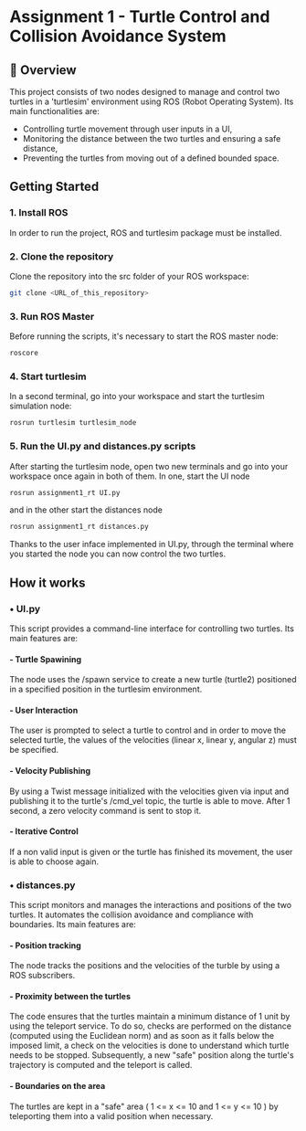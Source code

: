 # Assignment 1 - Turtle Control and Collision Avoidance System

## **🐢 Overview**

This project consists of two nodes designed to manage and control two turtles in a 'turtlesim' environment using ROS (Robot Operating System). Its main functionalities are:
- Controlling turtle movement through user inputs in a UI,
- Monitoring the distance between the two turtles and ensuring a safe distance,
- Preventing the turtles from moving out of a defined bounded space.



## **Getting Started**

### 1. Install ROS
In order to run the project, ROS and turtlesim package must be installed.

### 2. Clone the repository 
Clone the repository into the src folder of your ROS workspace:

```bash
git clone <URL_of_this_repository>
```

### 3. Run ROS Master
Before running the scripts, it's necessary to start the ROS master node:

```bash
roscore
```

### 4. Start turtlesim
In a second terminal, go into your workspace and start the turtlesim simulation node:

```bash
rosrun turtlesim turtlesim_node
```
### 5. Run the UI.py and distances.py scripts
After starting the turtlesim node, open two new terminals and go into your workspace once again in both of them. In one, start the UI node
```bash
rosrun assignment1_rt UI.py
```
and in the other start the distances node
```bash
rosrun assignment1_rt distances.py
```
Thanks to the user inface implemented in UI.py, through the terminal where you started the node you can now control the two turtles.


## How it works

### • UI.py
This script provides a command-line interface for controlling two turtles. Its main features are:
#### - Turtle Spawining
The node uses the /spawn service to create a new turtle (turtle2) positioned in a specified position in the turtlesim environment.
#### - User Interaction
The user is prompted to select a turtle to control and in order to move the selected turtle, the values of the velocities (linear x, linear y, angular z) must be specified.
#### - Velocity Publishing
By using a Twist message initialized with the velocities given via input and publishing it to the turtle's /cmd_vel topic, the turtle is able to move. After 1 second, a zero velocity command is sent to stop it.
#### - Iterative Control
If a non valid input is given or the turtle has finished its movement, the user is able to choose again.

### • distances.py
This script monitors and manages the interactions and positions of the two turtles. It automates the collision avoidance and compliance with boundaries. Its main features are:
#### - Position tracking
The node tracks the positions and the velocities of the turble by using a ROS subscribers.
#### - Proximity between the turtles
The code ensures that the turtles maintain a minimum distance of 1 unit by using the teleport service. To do so, checks are performed on the distance (computed using the Euclidean norm) and as soon as it falls below the imposed limit, a check on the velocities is done to understand which turtle needs to be stopped. Subsequently, a new "safe" position along the turtle's trajectory is computed and the teleport is called. 
#### - Boundaries on the area
The turtles are kept in a "safe" area ( 1 <= x <= 10 and 1 <= y <= 10 ) by teleporting them into a valid position when necessary.
